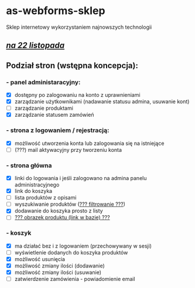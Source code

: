 # as-webforms-sklep

Sklep internetowy wykorzystaniem najnowszych technologii

## <u>**_na 22 listopada_**</u>

## Podział stron (wstępna koncepcja):
### - panel administaracyjny:
- [x] dostępny po zalogowaniu na konto z uprawnieniami
- [x] zarządzanie użytkownikami (nadawanie statusu admina, usuwanie kont)
- [ ] zarządzanie produktami
- [x] zarządzanie statusem zamówień
### - strona z logowaniem / rejestracją:
- [x] możliwość utworzenia konta lub zalogowania się na istniejące
- [ ] (???) mail aktywacyjny przy tworzeniu konta
### - strona główna
- [x] linki do logowania i jeśli zalogowano na admina panelu administracyjnego
- [x] link do koszyka
- [ ] lista produktów z opisami
- [ ] wyszukiwanie produktów (<u>??? filtrowanie ???</u>)
- [x] dodawanie do koszyka prosto z listy
- [ ] <u>??? obrazek produktu (link w bazie) ???</u>
### - koszyk
- [x] ma działać bez i z logowaniem (przechowywany w sesji)
- [ ] wyświetlenie dodanych do koszyka produktów
- [x] możliwość usunięcia
- [x] możliwość zmiany ilości (dodawanie)
- [x] możliwość zmiany ilości (usuwanie)
- [ ] zatwierdzenie zamówienia - powiadomienie email
